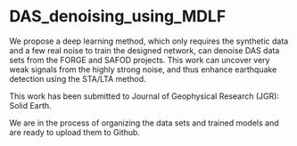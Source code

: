 # DAS_denoising_using_MDLF
We propose a deep learning method, which only requires the synthetic data and a few real noise to train the designed network, can denoise DAS data sets from the FORGE and SAFOD projects.
This work can uncover very weak signals from the highly strong noise, and thus enhance earthquake detection using the STA/LTA method.

This work has been submitted to Journal of Geophysical Research (JGR): Solid Earth.

We are in the process of organizing the data sets and trained models and are ready to upload them to Github.
